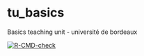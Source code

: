 # tu_basics
Basics teaching unit - université de bordeaux



<!-- badges: start -->
[![R-CMD-check](https://github.com/arthurhughes27/tu_basics/actions/workflows/R-CMD-check.yaml/badge.svg)](https://github.com/arthurhughes27/tu_basics/actions/workflows/R-CMD-check.yaml)
<!-- badges: end -->
